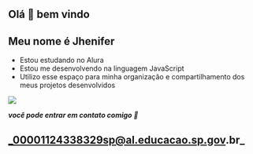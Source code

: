 ## Olá 👋  bem vindo

## Meu nome é Jhenifer

- Estou estudando no Alura
- Estou me desenvolvendo na linguagem JavaScript
- Utilizo esse espaço para minha organização e compartilhamento dos meus projetos desenvolvidos

![](https://media1.tenor.com/m/ZbHK-fPsFfAAAAAC/black-clover.gif)

***você pode entrar em contato comigo 📧***

## _00001124338329sp@al.educacao.sp.gov.br_
